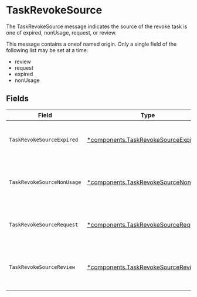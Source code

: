 # TaskRevokeSource

The TaskRevokeSource message indicates the source of the revoke task is one of expired, nonUsage, request, or review.

This message contains a oneof named origin. Only a single field of the following list may be set at a time:
  - review
  - request
  - expired
  - nonUsage



## Fields

| Field                                                                                                                 | Type                                                                                                                  | Required                                                                                                              | Description                                                                                                           |
| --------------------------------------------------------------------------------------------------------------------- | --------------------------------------------------------------------------------------------------------------------- | --------------------------------------------------------------------------------------------------------------------- | --------------------------------------------------------------------------------------------------------------------- |
| `TaskRevokeSourceExpired`                                                                                             | [*components.TaskRevokeSourceExpired](../../models/components/taskrevokesourceexpired.md)                             | :heavy_minus_sign:                                                                                                    | The TaskRevokeSourceExpired message indicates that the source of the revoke task is due to a grant expiring.          |
| `TaskRevokeSourceNonUsage`                                                                                            | [*components.TaskRevokeSourceNonUsage](../../models/components/taskrevokesourcenonusage.md)                           | :heavy_minus_sign:                                                                                                    | The TaskRevokeSourceNonUsage message indicates that the source of the revoke task is due to the grant not being used. |
| `TaskRevokeSourceRequest`                                                                                             | [*components.TaskRevokeSourceRequest](../../models/components/taskrevokesourcerequest.md)                             | :heavy_minus_sign:                                                                                                    | The TaskRevokeSourceRequest message indicates that the source of the revoke task was a request.                       |
| `TaskRevokeSourceReview`                                                                                              | [*components.TaskRevokeSourceReview](../../models/components/taskrevokesourcereview.md)                               | :heavy_minus_sign:                                                                                                    | The TaskRevokeSourceReview message tracks which access review was the source of the specificed revoke ticket.         |
